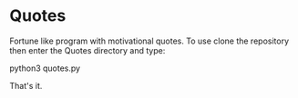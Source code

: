 # Quotes

Fortune like program with motivational quotes. To use clone the repository then enter the Quotes directory and type:

python3 quotes.py

That's it.
